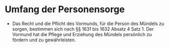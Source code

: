 # Umfang der Personensorge

- Das Recht und die Pflicht des Vormunds, für die Person des Mündels zu sorgen, bestimmen sich nach §§ 1631 bis 1632 Absatz 4 Satz 1. Der Vormund hat die Pflege und Erziehung des Mündels persönlich zu fördern und zu gewährleisten.

